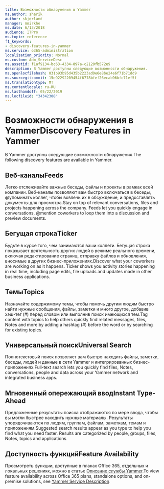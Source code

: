 ```yaml
---
title: Возможности обнаружения в Yammer
ms.author: sharik
author: skjerland
manager: mnirkhe
ms.date: 6/13/2018
audience: ITPro
ms.topic: reference
f1_keywords:
- discovery-features-in-yammer
ms.service: o365-administration
localization_priority: Normal
ms.custom: Adm_ServiceDesc
ms.assetid: f1af9134-bc63-4334-897a-c2120fb572e9
description: В Yammer доступны следующие возможности обнаружения.
ms.openlocfilehash: 031b93b95d435b2223ad9e6e8be24e6f71b71dd9
ms.sourcegitcommit: 15e92292209454f6778bfef26ecab96bfc71ef5f
ms.translationtype: MT
ms.contentlocale: ru-RU
ms.lasthandoff: 05/22/2019
ms.locfileid: "34342308"
---
```

# <a name="discovery-features-in-yammer"></a><span data-ttu-id="db864-103">Возможности обнаружения в Yammer</span><span class="sxs-lookup"><span data-stu-id="db864-103">Discovery Features in Yammer</span></span>

<span data-ttu-id="db864-104">В Yammer доступны следующие возможности обнаружения.</span><span class="sxs-lookup"><span data-stu-id="db864-104">The following discovery features are available in Yammer.</span></span>
  
## <a name="feeds"></a><span data-ttu-id="db864-105">Веб-каналы</span><span class="sxs-lookup"><span data-stu-id="db864-105">Feeds</span></span>
<span data-ttu-id="db864-106"><a name="bkmk_Feeds"> </a></span><span class="sxs-lookup"><span data-stu-id="db864-106"></span></span>

<span data-ttu-id="db864-p101">Легко отслеживайте важные беседы, файлы и проекты в рамках всей компании. Веб-каналы позволяют вам быстро включаться в беседы, @упоминать коллег, чтобы вовлечь их в обсуждение, и предоставлять документы для просмотра.</span><span class="sxs-lookup"><span data-stu-id="db864-p101">Stay on top of relevant conversations, files and projects happening across the company. Feeds let you quickly engage in conversations, @mention coworkers to loop them into a discussion and preview documents.</span></span>
  
## <a name="ticker"></a><span data-ttu-id="db864-109">Бегущая строка</span><span class="sxs-lookup"><span data-stu-id="db864-109">Ticker</span></span>
<span data-ttu-id="db864-110"><a name="bkmk_Ticker"> </a></span><span class="sxs-lookup"><span data-stu-id="db864-110"></span></span>

<span data-ttu-id="db864-p102">Будьте в курсе того, чем занимаются ваши коллеги. Бегущая строка показывает деятельность других людей в режиме реального времени, включая редактирование страниц, отправку файлов и обновления, вносимые в других бизнес-приложениях.</span><span class="sxs-lookup"><span data-stu-id="db864-p102">Discover what your coworkers are working on as it happens. Ticker shows you activity stories happening in real time, including page edits, file uploads and updates made in other business applications.</span></span>
  
## <a name="topics"></a><span data-ttu-id="db864-113">Темы</span><span class="sxs-lookup"><span data-stu-id="db864-113">Topics</span></span>
<span data-ttu-id="db864-114"><a name="bkmk_Topics"> </a></span><span class="sxs-lookup"><span data-stu-id="db864-114"></span></span>

<span data-ttu-id="db864-115">Назначайте содержимому темы, чтобы помочь другим людям быстро найти нужные сообщения, файлы, заметки и много другое, добавив хэш-тег (#) перед словом или выполнив поиск имеющихся тем.</span><span class="sxs-lookup"><span data-stu-id="db864-115">Tag content with topics to help others quickly find related messages, files, Notes and more by adding a hashtag (#) before the word or by searching for existing topics.</span></span>
  
## <a name="universal-search"></a><span data-ttu-id="db864-116">Универсальный поиск</span><span class="sxs-lookup"><span data-stu-id="db864-116">Universal Search</span></span>
<span data-ttu-id="db864-117"><a name="bkmk_UniversalSearch"> </a></span><span class="sxs-lookup"><span data-stu-id="db864-117"></span></span>

<span data-ttu-id="db864-118">Полнотекстовый поиск позволяет вам быстро находить файлы, заметки, беседы, людей и данные в сети Yammer и интегрированных бизнес-приложениях.</span><span class="sxs-lookup"><span data-stu-id="db864-118">Full-text search lets you quickly find files, Notes, conversations, people and data across your Yammer network and integrated business apps.</span></span>
  
## <a name="instant-type-ahead"></a><span data-ttu-id="db864-119">Мгновенный опережающий ввод</span><span class="sxs-lookup"><span data-stu-id="db864-119">Instant Type-Ahead</span></span>
<span data-ttu-id="db864-120"><a name="bkmk_InstantTypeAhead"> </a></span><span class="sxs-lookup"><span data-stu-id="db864-120"></span></span>

<span data-ttu-id="db864-p103">Предложенные результаты поиска отображаются по мере ввода, чтобы вы могли быстрее находить нужные материалы. Результаты упорядочиваются по людям, группам, файлам, заметкам, темам и приложениям.</span><span class="sxs-lookup"><span data-stu-id="db864-p103">Suggested search results appear as you type to help you find what you need faster. Results are categorized by people, groups, files, Notes, topics and applications.</span></span>
  
## <a name="feature-availability"></a><span data-ttu-id="db864-123">Доступность функций</span><span class="sxs-lookup"><span data-stu-id="db864-123">Feature Availability</span></span>
<span data-ttu-id="db864-124"><a name="bkmk_InstantTypeAhead"> </a></span><span class="sxs-lookup"><span data-stu-id="db864-124"></span></span>

<span data-ttu-id="db864-125">Просмотреть функции, доступные в планах Office 365, отдельных и локальных решениях, можно в статье [Описание службы Yammer](yammer-service-description.md).</span><span class="sxs-lookup"><span data-stu-id="db864-125">To view feature availability across Office 365 plans, standalone options, and on-premise solutions, see [Yammer Service Description](yammer-service-description.md).</span></span>
  
  
